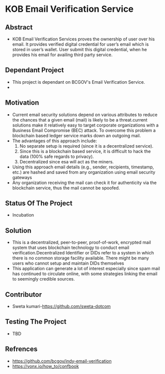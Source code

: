 # KOB Email Verification Service
##  Abstract
 *  KOB Email Verification Services proves the ownership of user over his email. It provides verified digital credential for user’s email which is stored in user’s wallet. User     submit this digital credential, when he provides his email for availing third party service.
 
##  Dependant Project
 *  This project is dependant on BCGOV's Email Verification Service.
 *
##  Motivation
 *  Current email security solutions depend on various attributes to reduce the chances that a given email (mail) is likely to be a threat.current solutions make it relatively       easy to target corporate organizations with a Business Email Compromise (BEC) attack. To overcome this problem a blockchain based ledger service marks down an outgoing mail.
 * The advantages of this approach include:
     1. No separate setup is required (since it is a decentralized service).
     2. Since this is a blockchain based service, it is difficult to hack the data (100% safe regards to privacy).
     3. Decentralized since esa will act as the miners.
 *  Using this approach email details (e.g., sender, recipients, timestamp, etc.) are hashed and saved from any organization using email security gateways
 *  Any organization receiving the mail can check it for authenticity via the blockchain service, thus the mail cannot be spoofed.

## Status Of The Project
 * Incubation
 
## Solution
 *  This is a decentralized, peer-to-peer, proof-of-work, encrypted mail system that uses blockchain technology to conduct email verification.Decentralized Identifier or DIDs       refer to a system in which there is no common storage facility available. There might be many users who cannot setup and maintain DIDs themselves 
 *  This application can generate a lot of interest especially since spam mail has continued to circulate online, with some strategies linking the email to seemingly credible       sources.
## Contributor
 * Sweta kumari-https://github.com/sweta-dotcom
 
## Testing The Project
*  TBD
## Refrences
 * https://github.com/bcgov/indy-email-verification
 * https://vonx.io/how_to/confbook























